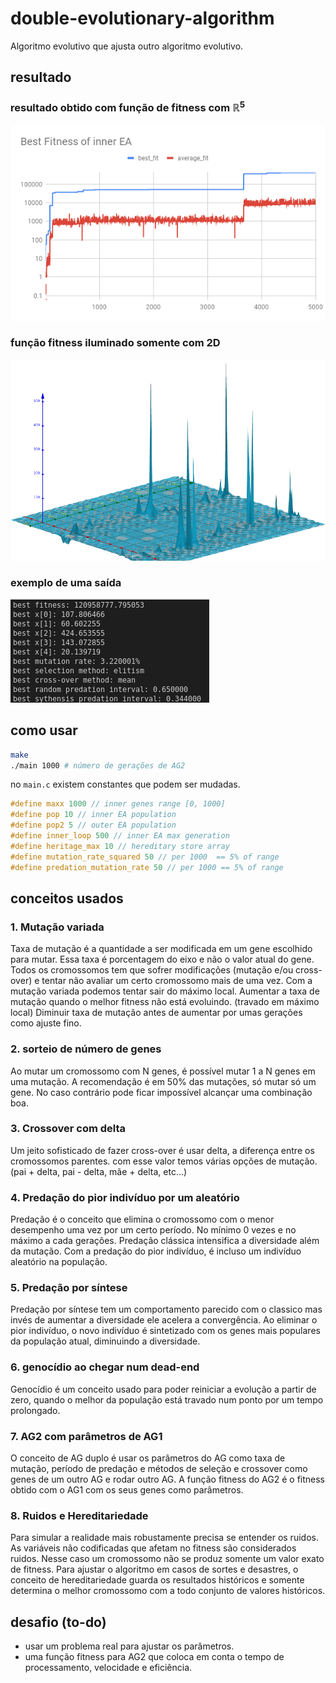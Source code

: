 # double-evolutionary-algorithm
Algoritmo evolutivo que ajusta outro algoritmo evolutivo.




## resultado
### resultado obtido com função de fitness com ℝ<sup>5</sup>
![log_scale](img/inner_example.png)


### função fitness iluminado somente com 2D
![example_plot](img/plot2R.png)


### exemplo de uma saída
![example_result](img/result_example.png)

## como usar
```sh
make
./main 1000 # número de gerações de AG2
```
no `main.c` existem constantes que podem ser mudadas.
```c
#define maxx 1000 // inner genes range [0, 1000]
#define pop 10 // inner EA population
#define pop2 5 // outer EA population
#define inner_loop 500 // inner EA max generation
#define heritage_max 10 // hereditary store array
#define mutation_rate_squared 50 // per 1000  == 5% of range
#define predation_mutation_rate 50 // per 1000 == 5% of range
```
## conceitos usados

### 1. Mutação variada
Taxa de mutação é a quantidade a ser modificada em um gene escolhido para mutar. Essa taxa é porcentagem do eixo e não o valor atual do gene.
Todos os cromossomos tem que sofrer modificações (mutação e/ou cross-over) e tentar não avaliar um certo cromossomo mais de uma vez.
Com a mutação variada podemos tentar sair do máximo local.
Aumentar a taxa de mutação quando o melhor fitness não está evoluindo. (travado em máximo local)
Diminuir taxa de mutação antes de aumentar por umas gerações como ajuste fino.

### 2. sorteio de número de genes
Ao mutar um cromossomo com N genes, é possível mutar
1 a N genes em uma mutação. A recomendação é em 50% das mutações, só mutar só um gene. No caso contrário pode ficar impossível alcançar uma combinação boa.

### 3. Crossover com delta
Um jeito sofisticado de fazer cross-over é usar delta, a diferença entre os cromossomos parentes. com esse valor temos várias opções de mutação. (pai + delta, pai - delta, mãe + delta, etc...)


### 4. Predação do pior indivíduo por um aleatório
Predação é o conceito que elimina o cromossomo com o menor desempenho uma vez por um certo período. No mínimo 0 vezes e no máximo a cada gerações. Predação clássica intensifica a diversidade além da mutação. Com a predação do pior indivíduo, é incluso um indivíduo aleatório na população.

### 5. Predação por síntese
Predação por síntese tem um comportamento parecido com o classico mas invés de aumentar a diversidade ele acelera a convergência. Ao eliminar o pior indivíduo, o novo indivíduo é sintetizado com os genes mais populares da população atual, diminuindo a diversidade.

### 6. genocídio ao chegar num dead-end
Genocídio é um conceito usado para poder reiniciar a evolução a partir de zero, quando o melhor da população está travado num ponto por um tempo prolongado.

### 7. AG2 com parâmetros de AG1
O conceito de AG duplo é usar os parâmetros do AG como taxa de mutação, período de predação e métodos de seleção e crossover como genes de um outro AG e rodar outro AG. A função fitness do AG2 é o fitness obtido com o AG1 com os seus genes como parâmetros.
### 8. Ruidos e Hereditariedade
Para simular a realidade mais robustamente precisa se entender os ruidos. As variáveis não codificadas que afetam no fitness são considerados ruidos. Nesse caso um cromossomo não se produz somente um valor exato de fitness. Para ajustar o algoritmo em casos de sortes e desastres, o conceito de hereditariedade guarda os resultados históricos e somente determina o melhor cromossomo com a todo conjunto de valores históricos.

## desafio (to-do)

* usar um problema real para ajustar os parâmetros.
* uma função fitness para AG2 que coloca em conta o tempo de processamento, velocidade e eficiência.
